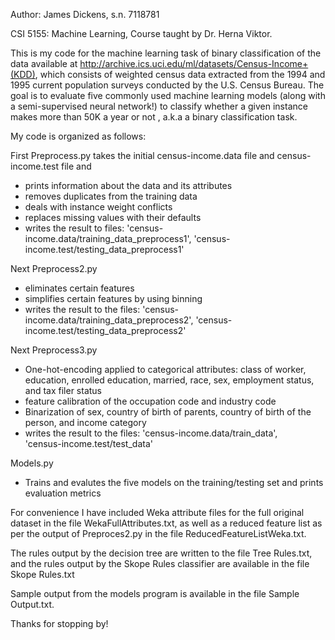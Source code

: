 Author: James Dickens, s.n. 7118781

CSI 5155: Machine Learning, Course taught by Dr. Herna Viktor.

This is my code for the machine learning task of binary classification of the data available at 
http://archive.ics.uci.edu/ml/datasets/Census-Income+(KDD), which consists of 
weighted census data extracted from the 1994 and 1995 current population surveys conducted by the U.S. Census Bureau.
The goal is to evaluate five commonly used machine learning models (along with a semi-supervised neural network!) to 
classify whether a given instance makes more than 50K a year or not , a.k.a a binary classification task.

My code is organized as follows:

First Preprocess.py takes the initial census-income.data file and census-income.test file and 
- prints information about the data and its attributes
- removes duplicates from the training data
- deals with instance weight conflicts
- replaces missing values with their defaults
- writes the result to files:
'census-income.data/training_data_preprocess1', 
'census-income.test/testing_data_preprocess1'

Next Preprocess2.py 
- eliminates certain features
- simplifies certain features by using binning
- writes the result to the files:
'census-income.data/training_data_preprocess2', 
'census-income.test/testing_data_preprocess2'

Next Preprocess3.py 
- One-hot-encoding applied to categorical attributes:
  class of worker, education, enrolled education, married, race, sex, employment status, and tax filer status
- feature calibration of the occupation code and industry code
- Binarization of sex, country of birth of parents, country of birth of the person, and income category
- writes the result to the files:
'census-income.data/train_data',  
'census-income.test/test_data'


Models.py
- Trains and evalutes the five models on the training/testing set and prints evaluation metrics

For convenience I have included Weka attribute files for the full original dataset in the file WekaFullAttributes.txt,
as well as a reduced feature list as per the output of Preproces2.py in the file ReducedFeatureListWeka.txt. 

The rules output by the decision tree are written to the file Tree Rules.txt, and the rules output by the Skope Rules
classifier are available in the file Skope Rules.txt

Sample output from the models program is available in the file Sample Output.txt.


Thanks for stopping by!
